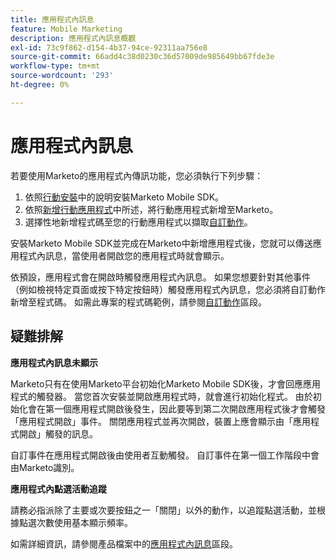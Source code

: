 ```yaml
---
title: 應用程式內訊息
feature: Mobile Marketing
description: 應用程式內訊息概觀
exl-id: 73c9f862-d154-4b37-94ce-92311aa756e8
source-git-commit: 66add4c38d0230c36d57009de985649bb67fde3e
workflow-type: tm+mt
source-wordcount: '293'
ht-degree: 0%

---
```


# 應用程式內訊息

若要使用Marketo的應用程式內傳訊功能，您必須執行下列步驟：

1. 依照[行動安裝](installation.md)中的說明安裝Marketo Mobile SDK。
1. 依照[新增行動應用程式](https://experienceleague.adobe.com/zh-hant/docs/marketo/using/product-docs/mobile-marketing/admin/add-a-mobile-app)中所述，將行動應用程式新增至Marketo。
1. 選擇性地新增程式碼至您的行動應用程式以擷取[自訂動作](custom-actions.md)。

安裝Marketo Mobile SDK並完成在Marketo中新增應用程式後，您就可以傳送應用程式內訊息，當使用者開啟您的應用程式時就會顯示。

依預設，應用程式會在開啟時觸發應用程式內訊息。 如果您想要針對其他事件（例如檢視特定頁面或按下特定按鈕時）觸發應用程式內訊息，您必須將自訂動作新增至程式碼。 如需此專案的程式碼範例，請參閱[自訂動作](custom-actions.md)區段。

## 疑難排解

**應用程式內訊息未顯示**

Marketo只有在使用Marketo平台初始化Marketo Mobile SDK後，才會回應應用程式的觸發器。 當您首次安裝並開啟應用程式時，就會進行初始化程式。 由於初始化會在第一個應用程式開啟後發生，因此要等到第二次開啟應用程式後才會觸發「應用程式開啟」事件。 關閉應用程式並再次開啟，裝置上應會顯示由「應用程式開啟」觸發的訊息。

自訂事件在應用程式開啟後由使用者互動觸發。 自訂事件在第一個工作階段中會由Marketo識別。

**應用程式內點選活動追蹤**

請務必指派除了主要或次要按鈕之一「關閉」以外的動作，以追蹤點選活動，並根據點選次數使用基本顯示頻率。

如需詳細資訊，請參閱產品檔案中的[應用程式內訊息](https://experienceleague.adobe.com/zh-hant/docs/marketo/using/product-docs/mobile-marketing/in-app-messages/creating-in-app-messages/create-an-in-app-message)區段。
